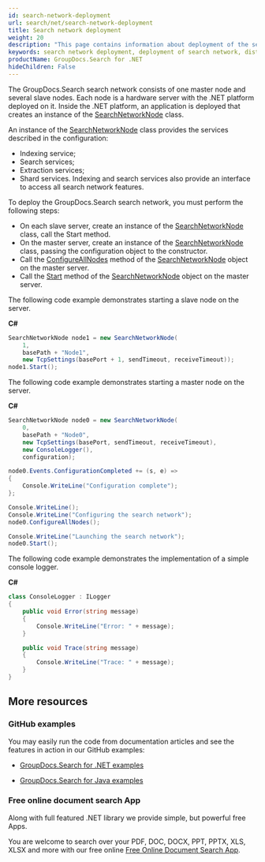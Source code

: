 ```yaml
---
id: search-network-deployment
url: search/net/search-network-deployment
title: Search network deployment
weight: 20
description: "This page contains information about deployment of the search network."
keywords: search network deployment, deployment of search network, distributed index deployment, deployment of distributed index
productName: GroupDocs.Search for .NET
hideChildren: False
---
```

The GroupDocs.Search search network consists of one master node and several slave nodes. Each node is a hardware server with the .NET platform deployed on it. Inside the .NET platform, an application is deployed that creates an instance of the [SearchNetworkNode](https://reference.groupdocs.com/search/net/groupdocs.search.scaling/searchnetworknode/) class.

An instance of the [SearchNetworkNode](https://reference.groupdocs.com/search/net/groupdocs.search.scaling/searchnetworknode/) class provides the services described in the configuration:
 - Indexing service;
 - Search services;
 - Extraction services;
 - Shard services.
Indexing and search services also provide an interface to access all search network features.

To deploy the GroupDocs.Search search network, you must perform the following steps:
 - On each slave server, create an instance of the [SearchNetworkNode](https://reference.groupdocs.com/search/net/groupdocs.search.scaling/searchnetworknode/) class, call the Start method.
 - On the master server, create an instance of the [SearchNetworkNode](https://reference.groupdocs.com/search/net/groupdocs.search.scaling/searchnetworknode/) class, passing the configuration object to the constructor.
 - Call the [ConfigureAllNodes](https://reference.groupdocs.com/search/net/groupdocs.search.scaling/searchnetworknode/configureallnodes/) method of the [SearchNetworkNode](https://reference.groupdocs.com/search/net/groupdocs.search.scaling/searchnetworknode/) object on the master server.
 - Call the [Start](https://reference.groupdocs.com/search/net/groupdocs.search.scaling/searchnetworknode/start/) method of the [SearchNetworkNode](https://reference.groupdocs.com/search/net/groupdocs.search.scaling/searchnetworknode/) object on the master server.

The following code example demonstrates starting a slave node on the server.

**C#**

```csharp
SearchNetworkNode node1 = new SearchNetworkNode(
    1,
    basePath + "Node1",
    new TcpSettings(basePort + 1, sendTimeout, receiveTimeout));
node1.Start();
```

The following code example demonstrates starting a master node on the server.

**C#**

```csharp
SearchNetworkNode node0 = new SearchNetworkNode(
    0,
    basePath + "Node0",
    new TcpSettings(basePort, sendTimeout, receiveTimeout),
    new ConsoleLogger(),
    configuration);

node0.Events.ConfigurationCompleted += (s, e) =>
{
    Console.WriteLine("Configuration complete");
};

Console.WriteLine();
Console.WriteLine("Configuring the search network");
node0.ConfigureAllNodes();

Console.WriteLine("Launching the search network");
node0.Start();
```

The following code example demonstrates the implementation of a simple console logger.

**C#**

```csharp
class ConsoleLogger : ILogger
{
    public void Error(string message)
    {
        Console.WriteLine("Error: " + message);
    }

    public void Trace(string message)
    {
        Console.WriteLine("Trace: " + message);
    }
}
```

## More resources

### GitHub examples

You may easily run the code from documentation articles and see the features in action in our GitHub examples:

*   [GroupDocs.Search for .NET examples](https://github.com/groupdocs-search/GroupDocs.Search-for-.NET)

*   [GroupDocs.Search for Java examples](https://github.com/groupdocs-search/GroupDocs.Search-for-Java)


### Free online document search App

Along with full featured .NET library we provide simple, but powerful free Apps.

You are welcome to search over your PDF, DOC, DOCX, PPT, PPTX, XLS, XLSX and more with our free online [Free Online Document Search App](https://products.groupdocs.app/search).
